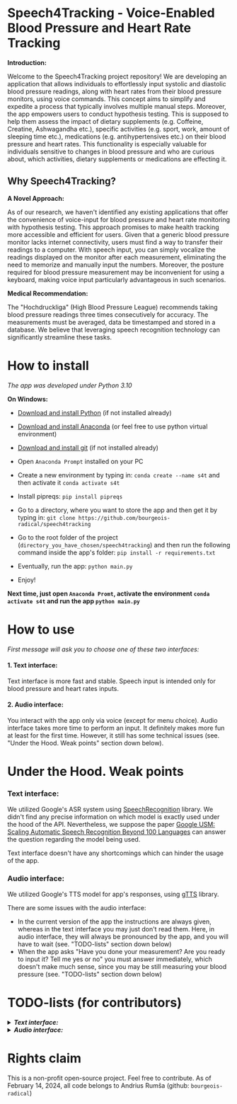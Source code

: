 # Speech4Tracking - Voice-Enabled Blood Pressure and Heart Rate Tracking

**Introduction:**

Welcome to the Speech4Tracking project repository! We are developing an application that allows 
individuals to effortlessly input systolic and diastolic blood pressure readings, 
along with heart rates from their blood pressure monitors, using voice commands. This concept aims to simplify 
and expedite a process that typically involves multiple manual steps. Moreover, the app empowers 
users to conduct hypothesis testing. This is supposed to help them assess the impact of dietary supplements 
(e.g. Coffeine, Creatine, Ashwagandha etc.), specific activities (e.g. sport, work, amount of sleeping time etc.), 
medications (e.g. antihypertensives etc.) on their blood pressure and heart rates.
This functionality is especially valuable for individuals sensitive to changes in blood pressure and who are curious about,
which activities, dietary supplements or medications are effecting it. 

## Why Speech4Tracking?

**A Novel Approach:**

As of our research, we haven't identified any existing applications that offer the convenience of voice-input for 
blood pressure and heart rate monitoring with hypothesis testing. This approach promises to make health tracking more accessible 
and efficient for users. Given that a generic blood pressure monitor lacks internet connectivity, users must 
find a way to transfer their readings to a computer. With speech input, you can simply 
vocalize the readings displayed on the monitor after each measurement, eliminating the 
need to memorize and manually input the numbers. Moreover, the posture required for 
blood pressure measurement may be inconvenient for using a keyboard, making voice 
input particularly advantageous in such scenarios.

**Medical Recommendation:**

The "Hochdruckliga" (High Blood Pressure League) recommends taking blood pressure readings three times consecutively 
for accuracy. The measurements must be averaged, data be timestamped and stored 
in a database. We believe that leveraging speech recognition technology can significantly streamline these tasks. 

# How to install

_The app was developed under Python 3.10_

**On Windows:**

- [Download and install Python](https://www.python.org/downloads/release/python-31011/) (if not installed already)


- [Download and install Anaconda](https://www.anaconda.com/download) (or feel free to use python virtual environment)


- [Download and install git](https://git-scm.com/downloads) (if not installed already)


- Open `Anaconda Prompt` installed on your PC


- Create a new environment by typing in: `conda create --name s4t` and then activate it `conda activate s4t`


- Install pipreqs: `pip install pipreqs`


- Go to a directory, where you want to store the app and then get it by typing in: `git clone https://github.com/bourgeois-radical/speech4tracking`


- Go to the root folder of the project (`directory_you_have_chosen/speech4tracking`) and then run the following command inside the app's folder: `pip install -r requirements.txt`


- Eventually, run the app: `python main.py`


- Enjoy!


**Next time, just open `Anaconda Promt`, activate the environment `conda activate s4t` and run the app `python main.py`**


# How to use
_First message will ask you to choose one of these two interfaces:_

#### 1. Text interface:

Text interface is more fast and stable. Speech input is intended only for blood pressure and heart rates inputs.

#### 2. Audio interface:

You interact with the app only via voice (except for menu choice). Audio interface takes more time to perform an input. It definitely makes more fun at least for the first time. 
However, it still has some technical issues (see. "Under the Hood. Weak points" section down below).


# Under the Hood. Weak points

### Text interface:

We utilized Google's ASR system using [SpeechRecognition](https://pypi.org/project/SpeechRecognition/) library. 
We didn't find any precise information on which model is exactly used under the hood of the API. Nevertheless, we suppose the
paper [Google USM: Scaling Automatic Speech Recognition Beyond 100 Languages](https://arxiv.org/abs/2303.01037) can answer
the question regarding the model being used. 

Text interface doesn't have any shortcomings which can hinder the usage of the app.

### Audio interface:

We utilized Google's TTS model for app's responses, using [gTTS](https://pypi.org/project/gTTS/) library.

There are some issues with the audio interface:

- In the current version of the app the instructions are always given, whereas in the text interface you may just don't read them.
Here, in audio interface, they will always be pronounced by the app, and you will have to wait (see. "TODO-lists" section down below)
- When the app asks "Have you done your measurement? Are you ready to input it? Tell me yes or no" you must answer immediately,
which doesn't make much sense, since you may be still measuring your blood pressure (see. "TODO-lists" section down below)

# TODO-lists (for contributors)

<details>
  <summary><b><i>Text interface:</i></b></summary>
<ul>
  <li>The list is to be enhanced...</li>
</ul>
</details>


<details>
  <summary><b><i>Audio interface:</i></b></summary>
<ul>
  <li>Provide an interface, where app's generated utterances have fewer instructions 
(for the case, if the user has already gotten used to the app)</li>
  <li>"Have you done your measurement? Are you ready to input it? Tell me yes or no". After that, the users' response must not 
follow immediately (as it is now). The user can still be measuring his blood pressure. Additionally, 
an error occurring in the case of negative ('no') response must be fixed</li>
<li>Menu choice must be done via voice input</li>
  <li>The list is to be enhanced...</li>
</ul>
</details>


# Rights claim
This is a non-profit open-source project. Feel free to contribute. As of February 14, 2024, all code belongs to
Andrius Rumša (github: `bourgeois-radical`)


